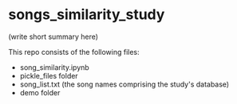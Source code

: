 # songs_similarity_study

(write short summary here)

This repo consists of the following files:
- song_similarity.ipynb
- pickle_files folder
- song_list.txt (the song names comprising the study's database)
- demo folder
